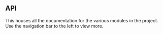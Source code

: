 ## API
This houses all the documentation for the various modules in the project.
Use the navigation bar to the left to view more.
